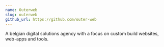 ```yaml
---
name: Outerweb
slug: outerweb
github_url: https://github.com/outer-web
---
```


A belgian digital solutions agency with a focus on custom build websites, web-apps and tools.
